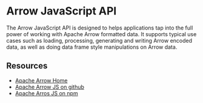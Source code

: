 # Arrow JavaScript API

The Arrow JavaScript API is designed to helps applications tap into the full power of working with Apache Arrow formatted data. It supports typical use cases such as loading, processing, generating and writing Arrow encoded data, as well as doing data frame style manipulations on Arrow data.


## Resources

* [Apache Arrow Home](https://arrow.apache.org/)
* [Apache Arrow JS on github](https://github.com/apache/arrow/tree/master/js)
* [Apache Arros JS on npm](https://www.npmjs.com/package/apache-arrow)
